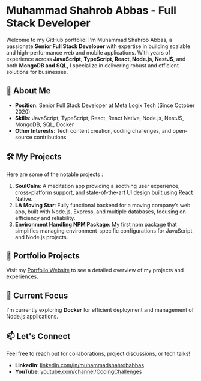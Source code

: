 # Muhammad Shahrob Abbas - Full Stack Developer

Welcome to my GitHub portfolio! I'm Muhammad Shahrob Abbas, a passionate **Senior Full Stack Developer** with expertise in building scalable and high-performance web and mobile applications. With years of experience across **JavaScript, TypeScript, React, Node.js, NestJS**, and both **MongoDB and SQL**, I specialize in delivering robust and efficient solutions for businesses.

## 🚀 About Me
- **Position**: Senior Full Stack Developer at Meta Logix Tech (Since October 2020)
- **Skills**: JavaScript, TypeScript, React, React Native, Node.js, NestJS, MongoDB, SQL, Docker
- **Other Interests**: Tech content creation, coding challenges, and open-source contributions

## 🛠️ My Projects
Here are some of the notable projects :
1. **SoulCalm**: A meditation app providing a soothing user experience, cross-platform support, and state-of-the-art UI design built using React Native.
2. **LA Moving Star**: Fully functional backend for a moving company’s web app, built with Node.js, Express, and multiple databases, focusing on efficiency and reliability.
3. **Environment Handling NPM Package**: My first npm package that simplifies managing environment-specific configurations for JavaScript and Node.js projects.

## 💼 Portfolio Projects
Visit my [Portfolio Website](https://linkedin.com/in/shahrob-abbas/) to see a detailed overview of my projects and experiences.

## 🌱 Current Focus
I'm currently exploring **Docker** for efficient deployment and management of Node.js applications.

## 📫 Let's Connect
Feel free to reach out for collaborations, project discussions, or tech talks!
- **LinkedIn**: [linkedin.com/in/muhammadshahrobabbas](https://linkedin.com/in/shahrob-abbas/)
- **YouTube**: [youtube.com/channel/CodingChallenges](https://www.youtube.com/@CodingChallenges-o6u)
